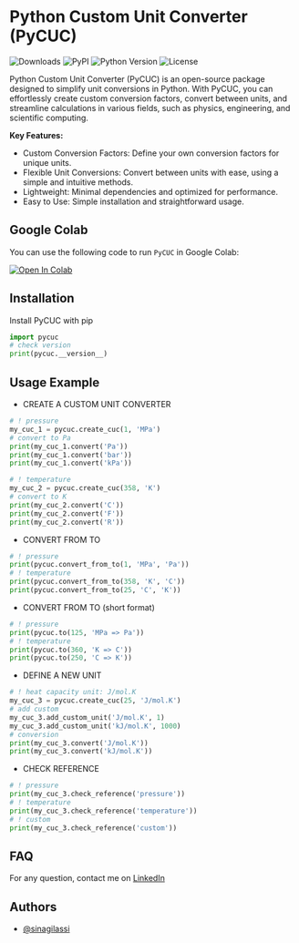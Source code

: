 # Python Custom Unit Converter (PyCUC)

![Downloads](https://img.shields.io/pypi/dm/PyCUC) ![PyPI](https://img.shields.io/pypi/v/PyCUC) ![Python Version](https://img.shields.io/pypi/pyversions/PyCUC.svg) ![License](https://img.shields.io/pypi/l/PyCUC) 

Python Custom Unit Converter (PyCUC) is an open-source package designed to simplify unit conversions in Python. With PyCUC, you can effortlessly create custom conversion factors, convert between units, and streamline calculations in various fields, such as physics, engineering, and scientific computing.

**Key Features:**

* Custom Conversion Factors: Define your own conversion factors for unique units.
* Flexible Unit Conversions: Convert between units with ease, using a simple and intuitive methods.
* Lightweight: Minimal dependencies and optimized for performance.
* Easy to Use: Simple installation and straightforward usage.

## Google Colab

You can use the following code to run `PyCUC` in Google Colab:

[![Open In Colab](https://colab.research.google.com/assets/colab-badge.svg)](https://colab.research.google.com/drive/1AbTCZxz9xH0VxKCh-Qhb66X0GAGo9_0y?usp=sharing)

## Installation

Install PyCUC with pip

```python
import pycuc
# check version
print(pycuc.__version__)
```

## Usage Example

* CREATE A CUSTOM UNIT CONVERTER

```python
# ! pressure
my_cuc_1 = pycuc.create_cuc(1, 'MPa')
# convert to Pa
print(my_cuc_1.convert('Pa'))
print(my_cuc_1.convert('bar'))
print(my_cuc_1.convert('kPa'))

# ! temperature
my_cuc_2 = pycuc.create_cuc(358, 'K')
# convert to K
print(my_cuc_2.convert('C'))
print(my_cuc_2.convert('F'))
print(my_cuc_2.convert('R'))
```

* CONVERT FROM TO

```python
# ! pressure
print(pycuc.convert_from_to(1, 'MPa', 'Pa'))
# ! temperature
print(pycuc.convert_from_to(358, 'K', 'C'))
print(pycuc.convert_from_to(25, 'C', 'K'))
```

* CONVERT FROM TO (short format)

```python
# ! pressure
print(pycuc.to(125, 'MPa => Pa'))
# ! temperature
print(pycuc.to(360, 'K => C'))
print(pycuc.to(250, 'C => K'))
```

* DEFINE A NEW UNIT

```python
# ! heat capacity unit: J/mol.K
my_cuc_3 = pycuc.create_cuc(25, 'J/mol.K')
# add custom
my_cuc_3.add_custom_unit('J/mol.K', 1)
my_cuc_3.add_custom_unit('kJ/mol.K', 1000)
# conversion
print(my_cuc_3.convert('J/mol.K'))
print(my_cuc_3.convert('kJ/mol.K'))
```

* CHECK REFERENCE

```python
# ! pressure
print(my_cuc_3.check_reference('pressure'))
# ! temperature
print(my_cuc_3.check_reference('temperature'))
# ! custom
print(my_cuc_3.check_reference('custom'))
```

## FAQ

For any question, contact me on [LinkedIn](https://www.linkedin.com/in/sina-gilassi/) 


## Authors

- [@sinagilassi](https://www.github.com/sinagilassi)